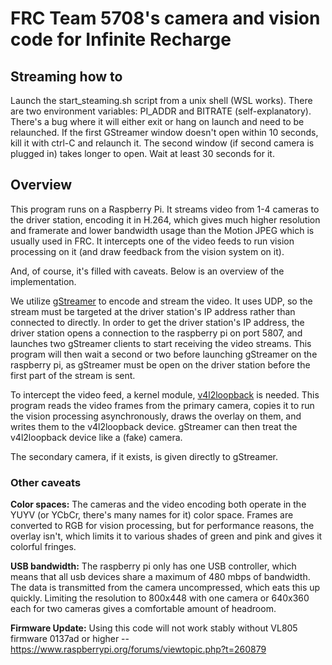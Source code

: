 # FRC Team 5708's camera and vision code for Infinite Recharge

## 	Streaming how to

Launch the start_steaming.sh script from a unix shell (WSL works). 
There are two environment variables: PI_ADDR and BITRATE (self-explanatory).
There's a bug where it will either exit or hang on launch and need to be relaunched.
If the first GStreamer window doesn't open within 10 seconds, kill it with ctrl-C and relaunch it.
The second window (if second camera is plugged in) takes longer to open. Wait at least 30 seconds for it.

## Overview

This program runs on a Raspberry Pi. It streams video from 1-4 cameras to the driver station, encoding it in H.264, which gives much higher resolution and framerate and lower bandwidth usage than the Motion JPEG which is usually used in FRC. It intercepts one of the video feeds to run vision processing on it (and draw feedback from the vision system on it).

And, of course, it's filled with caveats. Below is an overview of the implementation.

We utilize [gStreamer](https://gstreamer.freedesktop.org/) to encode and stream the video. It uses UDP, so the stream must be targeted at the driver station's IP address rather than connected to directly. In order to get the driver station's IP address, the driver station opens a connection to the raspberry pi on port 5807, and launches two gStreamer clients to start receiving the video streams. This program will then wait a second or two before launching gStreamer on the raspberry pi, as gStreamer must be open on the driver station before the first part of the stream is sent.

To intercept the video feed, a kernel module, [v4l2loopback](https://github.com/umlaeute/v4l2loopback) is needed. This program reads the video frames from the primary camera, copies it to run the vision processing asynchronously, draws the overlay on them, and writes them to the v4l2loopback device. gStreamer can then treat the v4l2loopback device like a (fake) camera. 

The secondary camera, if it exists, is given directly to gStreamer.

### Other caveats

**Color spaces:** The cameras and the video encoding both operate in the YUYV (or YCbCr, there's many names for it) color space. Frames are converted to RGB for vision processing, but for performance reasons, the overlay isn't, which limits it to various shades of green and pink and gives it colorful fringes.

**USB bandwidth:** The raspberry pi only has one USB controller, which means that all usb devices share a maximum of 480 mbps of bandwidth. The data is transmitted from the camera uncompressed, which eats this up quickly. Limiting the resolution to 800x448 with one camera or 640x360 each for two cameras gives a comfortable amount of headroom. 

**Firmware Update:** Using this code will not work stably without VL805 firmware 0137ad or higher -- https://www.raspberrypi.org/forums/viewtopic.php?t=260879
